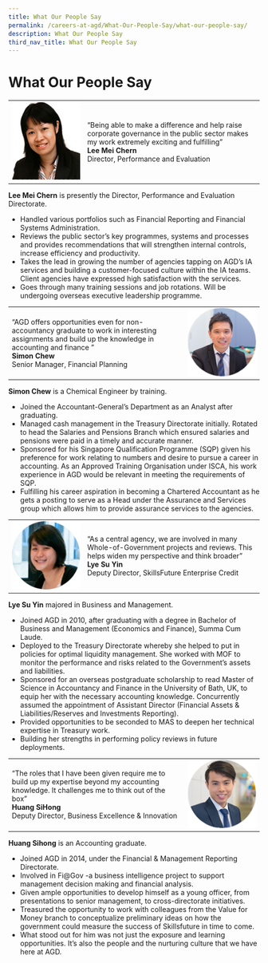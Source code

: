 ```yaml
---
title: What Our People Say
permalink: /careers-at-agd/What-Our-People-Say/what-our-people-say/
description: What Our People Say
third_nav_title: What Our People Say
---
```

What Our People Say
===================
<table>
		<tr><td width="30%">
<img src ="/images/CareersAGD/What%20Our%20People%20Say/wops-1.jpg" style="width:auto;" alt="Lee Mei Chern"/></td>
<td>
“Being able to make a difference and help raise corporate governance in the public sector makes my work extremely exciting and fulfilling”
<br>
<b>Lee Mei Chern</b>
<br>
Director, Performance and Evaluation</td></tr>
</table>





**Lee Mei Chern** is presently the Director, Performance and Evaluation Directorate.

*   Handled various portfolios such as Financial Reporting and Financial Systems Administration.
*   Reviews the public sector’s key programmes, systems and processes and provides recommendations that will strengthen internal controls, increase efficiency and productivity.
*   Takes the lead in growing the number of agencies tapping on AGD’s IA services and building a customer-focused culture within the IA teams. Client agencies have expressed high satisfaction with the services.
*   Goes through many training sessions and job rotations. Will be undergoing overseas executive leadership programme.

<table>
		<tr><td>
“AGD offers opportunities even for non-accountancy graduate to work in interesting assignments and build up the knowledge in accounting and finance ”
<br>
<b>Simon Chew</b>
<br>
Senior Manager, Financial Planning</td>
	<td width="30%">
<img src ="/images/CareersAGD/What%20Our%20People%20Say/wops-2.png" style="width:auto;" alt="Simon Chew"/></td></tr>
</table>

**Simon Chew** is a Chemical Engineer by training.

*   Joined the Accountant-General’s Department as an Analyst after graduating.
*   Managed cash management in the Treasury Directorate initially. Rotated to head the Salaries and Pensions Branch which ensured salaries and pensions were paid in a timely and accurate manner.
*   Sponsored for his Singapore Qualification Programme (SQP) given his preference for work relating to numbers and desire to pursue a career in accounting. As an Approved Training Organisation under ISCA, his work experience in AGD would be relevant in meeting the requirements of SQP.
*   Fulfilling his career aspiration in becoming a Chartered Accountant as he gets a posting to serve as a Head under the Assurance and Services group which allows him to provide assurance services to the agencies.

<table>
		<tr><td width="30%">
<img src ="/images/CareersAGD/What%20Our%20People%20Say/wops-3.png" style="width:auto;" alt="Lye Su Yin"/></td>
<td>
“As a central agency, we are involved in many Whole-of-Government projects and reviews. This helps widen my perspective and think broader”
<br>
<b>Lye Su Yin</b>
<br>
Deputy Director, SkillsFuture Enterprise Credit</td></tr>
</table>


**Lye Su Yin** majored in Business and Management.

*   Joined AGD in 2010, after graduating with a degree in Bachelor of Business and Management (Economics and Finance), Summa Cum Laude.
*   Deployed to the Treasury Directorate whereby she helped to put in policies for optimal liquidity management. She worked with MOF to monitor the performance and risks related to the Government’s assets and liabilities.
*   Sponsored for an overseas postgraduate scholarship to read Master of Science in Accountancy and Finance in the University of Bath, UK, to equip her with the necessary accounting knowledge. Concurrently assumed the appointment of Assistant Director (Financial Assets & Liabilities/Reserves and Investments Reporting).
*   Provided opportunities to be seconded to MAS to deepen her technical expertise in Treasury work.
*   Building her strengths in performing policy reviews in future deployments.

<table>
		<tr><td>
“The roles that I have been given require me to build up my expertise beyond my accounting knowledge. It challenges me to think out of the box”
<br>
<b>Huang SiHong</b>
<br>
Deputy Director, Business Excellence & Innovation</td>
	<td width="30%">
<img src ="/images/CareersAGD/What%20Our%20People%20Say/wops-4.png" style="width:auto;" alt="Huang SiHong]"/></td></tr>
</table>

**Huang Sihong** is an Accounting graduate.

*   Joined AGD in 2014, under the Financial & Management Reporting Directorate.
*   Involved in Fi@Gov -a business intelligence project to support management decision making and financial analysis.
*   Given ample opportunities to develop himself as a young officer, from presentations to senior management, to cross-directorate initiatives.
*   Treasured the opportunity to work with colleagues from the Value for Money branch to conceptualize preliminary ideas on how the government could measure the success of Skillsfuture in time to come.
*   What stood out for him was not just the exposure and learning opportunities. It’s also the people and the nurturing culture that we have here at AGD.